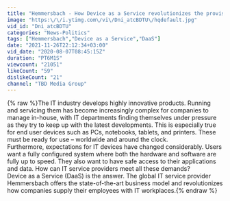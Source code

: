 ```yaml
---
title: "Hemmersbach - How Device as a Service revolutionizes the provision of IT workplaces"
image: "https:\/\/i.ytimg.com\/vi\/Dni_atcBDTU\/hqdefault.jpg"
vid_id: "Dni_atcBDTU"
categories: "News-Politics"
tags: ["Hemmersbach","Device as a Service","DaaS"]
date: "2021-11-26T22:12:34+03:00"
vid_date: "2020-08-07T08:45:15Z"
duration: "PT6M1S"
viewcount: "21051"
likeCount: "59"
dislikeCount: "21"
channel: "TBD Media Group"
---
```

{% raw %}The IT industry develops highly innovative products. Running and servicing them has become increasingly complex for companies to manage in-house, with IT departments finding themselves under pressure as they try to keep up with the latest developments. This is especially true for end user devices such as PCs, notebooks, tablets, and printers. These must be ready for use – worldwide and around the clock.<br />Furthermore, expectations for IT devices have changed considerably. Users want a fully configured system where both the hardware and software are fully up to speed. They also want to have safe access to their applications and data. How can IT service providers meet all these demands?<br />Device as a Service (DaaS) is the answer. The global IT service provider Hemmersbach offers the state-of-the-art business model and revolutionizes how companies supply their employees with IT workplaces.{% endraw %}
